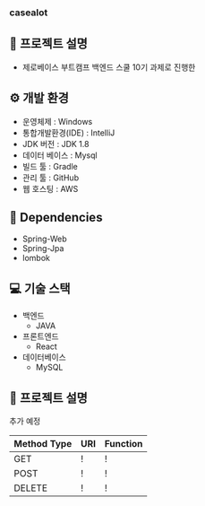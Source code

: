 ### casealot

## 📢 프로젝트 설명
- 제로베이스 부트캠프 백엔드 스쿨 10기 과제로 진행한

## ⚙ 개발 환경
- 운영체제 :  Windows
- 통합개발환경(IDE) : IntelliJ
- JDK 버전 : JDK 1.8
- 데이터 베이스 : Mysql
- 빌드 툴 : Gradle
- 관리 툴 : GitHub
- 웹 호스팅 : AWS

## 🔌 Dependencies

- Spring-Web
- Spring-Jpa
- lombok


## 💻 기술 스택
- 백엔드
    - JAVA
- 프론트엔드
    - React
- 데이터베이스
    - MySQL
## 👾 프로젝트 설명 
추가 예정

| Method Type | URI | Function | 
| --------- |-----|----------|
| GET | !   | !        | 
| POST | !   |  !       |
| DELETE | !   | !        | 